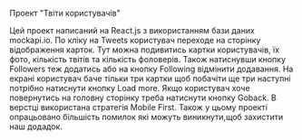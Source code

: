 Проект "Твіти користувачів"

Цей проект написаний на React.js з використанням бази даних mockapi.io.
По кліку на Tweets користувач переходе на сторінку відображення карток. Тут можна подивитись картки користувачів, їх фото, кількість твітів та кількість фоловерів. Також натиснувши кнопку Followers теж додатись або на кнопку Following відмінити додавання. На екрані користувач баче тільки три картки щоб побачіти ще три наступні потрібно натиснути кнопку Load more. Якщо користувач хоче повернутись на головну сторінку треба натиснути кнопку Goback. В верстці використана стратегія Mobile First. Також у цьому проекті опрацьовано більшість помилок які можуть виникнути,щоб захистити наш додадок.
